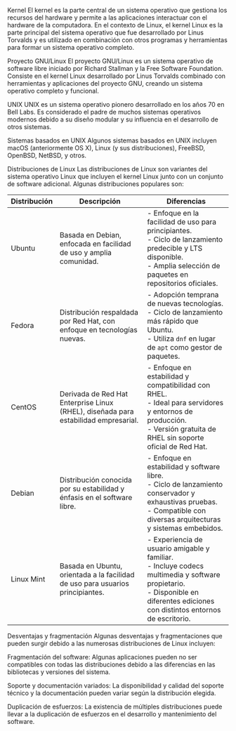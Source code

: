 
Kernel
El kernel es la parte central de un sistema operativo que gestiona los recursos del hardware y permite a las aplicaciones interactuar con el hardware de la computadora. En el contexto de Linux, el kernel Linux es la parte principal del sistema operativo que fue desarrollado por Linus Torvalds y es utilizado en combinación con otros programas y herramientas para formar un sistema operativo completo.

Proyecto GNU/Linux
El proyecto GNU/Linux es un sistema operativo de software libre iniciado por Richard Stallman y la Free Software Foundation. Consiste en el kernel Linux desarrollado por Linus Torvalds combinado con herramientas y aplicaciones del proyecto GNU, creando un sistema operativo completo y funcional.

UNIX
UNIX es un sistema operativo pionero desarrollado en los años 70 en Bell Labs. Es considerado el padre de muchos sistemas operativos modernos debido a su diseño modular y su influencia en el desarrollo de otros sistemas.

Sistemas basados en UNIX
Algunos sistemas basados en UNIX incluyen macOS (anteriormente OS X), Linux (y sus distribuciones), FreeBSD, OpenBSD, NetBSD, y otros.

Distribuciones de Linux
Las distribuciones de Linux son variantes del sistema operativo Linux que incluyen el kernel Linux junto con un conjunto de software adicional. Algunas distribuciones populares son:

| Distribución    | Descripción                                                                                   | Diferencias                                                                                                                                      |
|-----------------|----------------------------------------------------------------------------------------------|--------------------------------------------------------------------------------------------------------------------------------------------------|
| Ubuntu          | Basada en Debian, enfocada en facilidad de uso y amplia comunidad.                           | - Enfoque en la facilidad de uso para principiantes.<br>- Ciclo de lanzamiento predecible y LTS disponible.<br>- Amplia selección de paquetes en repositorios oficiales.                       |
| Fedora          | Distribución respaldada por Red Hat, con enfoque en tecnologías nuevas.                       | - Adopción temprana de nuevas tecnologías.<br>- Ciclo de lanzamiento más rápido que Ubuntu.<br>- Utiliza `dnf` en lugar de `apt` como gestor de paquetes.                         |
| CentOS          | Derivada de Red Hat Enterprise Linux (RHEL), diseñada para estabilidad empresarial.          | - Enfoque en estabilidad y compatibilidad con RHEL.<br>- Ideal para servidores y entornos de producción.<br>- Versión gratuita de RHEL sin soporte oficial de Red Hat.                  |
| Debian          | Distribución conocida por su estabilidad y énfasis en el software libre.                      | - Enfoque en estabilidad y software libre.<br>- Ciclo de lanzamiento conservador y exhaustivas pruebas.<br>- Compatible con diversas arquitecturas y sistemas embebidos.             |
| Linux Mint      | Basada en Ubuntu, orientada a la facilidad de uso para usuarios principiantes.               | - Experiencia de usuario amigable y familiar.<br>- Incluye codecs multimedia y software propietario.<br>- Disponible en diferentes ediciones con distintos entornos de escritorio. |

Desventajas y fragmentación
Algunas desventajas y fragmentaciones que pueden surgir debido a las numerosas distribuciones de Linux incluyen:

Fragmentación del software: Algunas aplicaciones pueden no ser compatibles con todas las distribuciones debido a las diferencias en las bibliotecas y versiones del sistema.

Soporte y documentación variados: La disponibilidad y calidad del soporte técnico y la documentación pueden variar según la distribución elegida.

Duplicación de esfuerzos: La existencia de múltiples distribuciones puede llevar a la duplicación de esfuerzos en el desarrollo y mantenimiento del software.
